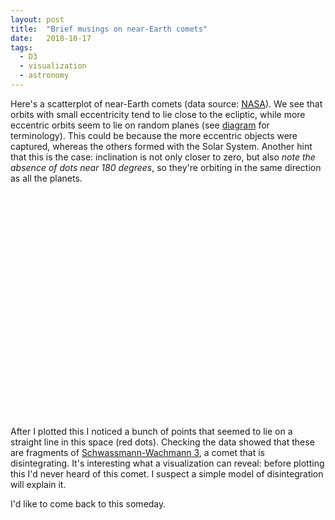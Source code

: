 ```yaml
---
layout: post
title:  "Brief musings on near-Earth comets"
date:   2018-10-17
tags:
  - D3
  - visualization
  - astronomy
---
```


Here's a scatterplot of near-Earth comets (data source: [NASA](https://data.nasa.gov/Space-Science/Near-Earth-Comets-Orbital-Elements/b67r-rgxc)). We see that orbits with small eccentricity tend to lie close to the ecliptic, while more eccentric orbits seem to lie on random planes (see [diagram](http://farside.ph.utexas.edu/teaching/celestial/Celestialhtml/node34.html) for terminology). This could be because the more eccentric objects were captured, whereas the others formed with the Solar System. Another hint that this is the case: inclination is not only closer to zero, but also *note the absence of dots near 180 degrees*, so they're orbiting in the same direction as all the planets.


<div>
    <script src="https://d3js.org/d3.v4.min.js"></script>
    <script src="https://cdnjs.cloudflare.com/ajax/libs/d3-legend/2.25.6/d3-legend.min.js"></script>
    <link rel="stylesheet" href="/assets/css/comets.css">
    <svg width="700" height="500"></svg>
    <script src="/assets/scripts/comets.js"></script>
</div>

After I plotted this I noticed a bunch of points that seemed to lie on a straight line in this space (red dots). Checking the data showed that these are fragments of [Schwassmann-Wachmann 3](https://en.wikipedia.org/wiki/73P/Schwassmann%E2%80%93Wachmann), a comet that is disintegrating. It's interesting what a visualization can reveal: before plotting this I'd never heard of this comet. I suspect a simple model of disintegration will explain it. 

I'd like to come back to this someday.


